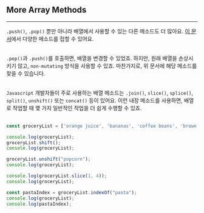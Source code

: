 ## More Array Methods
---
`.push()`, `.pop()` 뿐만 아니라 배열에서 사용할 수 있는 다른 메소드도 더 많아요. [이 문서](https://developer.mozilla.org/en-US/docs/Web/JavaScript/Reference/Global_Objects/Array)에서 다양한 메소드를 접할 수 있어요.
<br>
<br>

`.pop()`과 `.push()`를 호출하면, 배열을 변경할 수 있었죠. 하지만, 원래 배열을 손상시키기 않고, `non-mutating` 방식을 사용할 수 있죠. 마찬가지로, 위 문서에 해당 메소드를 찾을 수 있습니다.
<br>
<br>

`Javascript` 개발자들이 주로 사용하는 배열 메소드는 `.join()`, `slice()`, `splice()`, `split()`, `unshift()` 또는 `concat()` 등이 있어요. 이런 내장 메소드를 사용하면, 배열로 작업할 때 몇 가지 일반적인 작업을 더 쉽게 수행할 수 있죠.
<br>
<br>

```javascript
const groceryList = ['orange juice', 'bananas', 'coffee beans', 'brown rice', 'pasta', 'coconut oil', 'plantains'];

console.log(groceryList);
groceryList.shift();
console.log(groceryList);

groceryList.unshift("popcorn");
console.log(groceryList);

console.log(groceryList.slice(1, 4));
console.log(groceryList);

const pastaIndex = groceryList.indexOf("pasta");
console.log(groceryList);
console.log(pastaIndex);
```